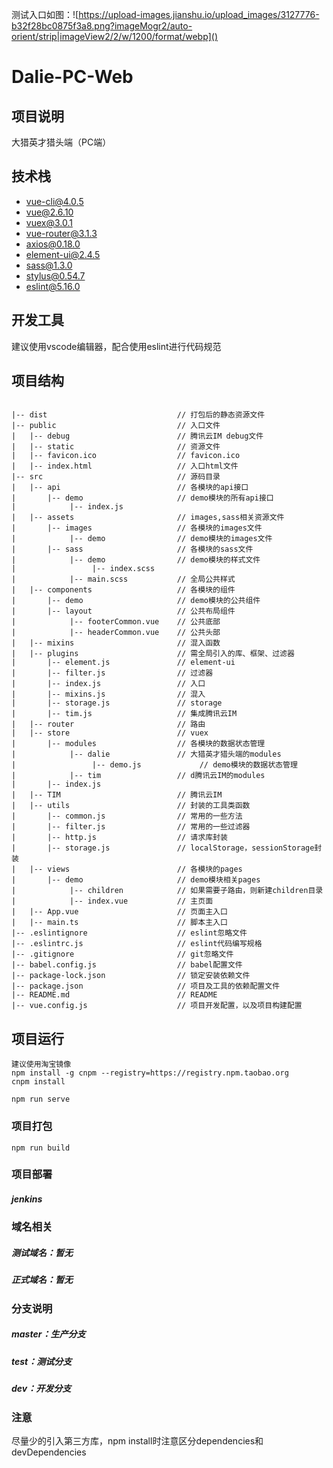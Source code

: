 测试入口如图：![https://upload-images.jianshu.io/upload_images/3127776-b32f28bc0875f3a8.png?imageMogr2/auto-orient/strip|imageView2/2/w/1200/format/webp]()


# Dalie-PC-Web
## 项目说明
大猎英才猎头端（PC端）
## 技术栈
- vue-cli@4.0.5
- vue@2.6.10
- vuex@3.0.1
- vue-router@3.1.3
- axios@0.18.0
- element-ui@2.4.5
- sass@1.3.0
- stylus@0.54.7
- eslint@5.16.0

## 开发工具
建议使用vscode编辑器，配合使用eslint进行代码规范
## 项目结构 ##
```

|-- dist                             // 打包后的静态资源文件
|-- public                           // 入口文件
|   |-- debug                        // 腾讯云IM debug文件
|   |-- static                       // 资源文件
|   |-- favicon.ico                  // favicon.ico
|   |-- index.html                   // 入口html文件
|-- src                              // 源码目录
|   |-- api                          // 各模块的api接口
|       |-- demo                     // demo模块的所有api接口
|            |-- index.js            
|   |-- assets                       // images,sass相关资源文件
|       |-- images                   // 各模块的images文件
|            |-- demo                // demo模块的images文件
|       |-- sass                     // 各模块的sass文件
|            |-- demo                // demo模块的样式文件
|                 |-- index.scss    
|            |-- main.scss           // 全局公共样式
|   |-- components                   // 各模块的组件
|       |-- demo                     // demo模块的公共组件
|       |-- layout                   // 公共布局组件
|            |-- footerCommon.vue    // 公共底部
|            |-- headerCommon.vue    // 公共头部
|   |-- mixins                       // 混入函数
|   |-- plugins                      // 需全局引入的库、框架、过滤器
|       |-- element.js               // element-ui
|       |-- filter.js                // 过滤器
|       |-- index.js                 // 入口
|       |-- mixins.js                // 混入
|       |-- storage.js               // storage
|       |-- tim.js                   // 集成腾讯云IM
|   |-- router                       // 路由
|   |-- store                        // vuex
|       |-- modules                  // 各模块的数据状态管理
|            |-- dalie               // 大猎英才猎头端的modules
|                 |-- demo.js             // demo模块的数据状态管理
|            |-- tim                 // d腾讯云IM的modules
|       |-- index.js                 
|   |-- TIM                          // 腾讯云IM
|   |-- utils                        // 封装的工具类函数
|       |-- common.js                // 常用的一些方法
|       |-- filter.js                // 常用的一些过滤器
|       |-- http.js                  // 请求库封装
|       |-- storage.js               // localStorage，sessionStorage封装
|   |-- views                        // 各模块的pages
|       |-- demo                     // demo模块相关pages
|            |-- children            // 如果需要子路由，则新建children目录
|            |-- index.vue           // 主页面
|   |-- App.vue                      // 页面主入口
|   |-- main.ts                      // 脚本主入口
|-- .eslintignore                    // eslint忽略文件
|-- .eslintrc.js                     // eslint代码编写规格
|-- .gitignore                       // git忽略文件
|-- babel.config.js                  // babel配置文件
|-- package-lock.json                // 锁定安装依赖文件
|-- package.json                     // 项目及工具的依赖配置文件
|-- README.md                        // README
|-- vue.config.js                    // 项目开发配置，以及项目构建配置

```
## 项目运行
```
建议使用淘宝镜像
npm install -g cnpm --registry=https://registry.npm.taobao.org
cnpm install
```

```
npm run serve
```

### 项目打包
```
npm run build
```

### 项目部署

##### jenkins

### 域名相关
##### 测试域名：暂无
##### 正式域名：暂无

### 分支说明
##### master：生产分支
##### test：测试分支
##### dev：开发分支

### 注意
尽量少的引入第三方库，npm install时注意区分dependencies和devDependencies

